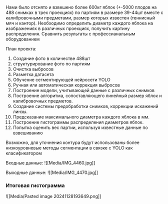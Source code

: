 Нами было отснято и взвешено более 600кг яблок (+-5000 плодов на 488 снимках в трех проекциях) по партиям в размере 39-44шт вместе с калибровочными предметами, размер которых известен (теннисный мяч и кантор).
Необходимо определить диаметр каждого яблока на изображениях в различных проекциях, получить картину распределения. 
Сравнить результаты с профессианальным оборудованием

План проекта:
1. Создание фото в количестве 488шт
2. структурирование фото по партиям
3. Очистка выбросов
4. Разметка датасета
5. Обучение сегментирующей нейросети YOLO
6. Ручная или автоматическая коррекция выбросов
7. Построение модели, учитывающей данные с различных снимков
8. Построение алгоритма, сопоставляющего линейный размер яблок и калибровочных предметов.
9. Создание системы предобработки снимков, коррекции искажений линзы.
10. Предсказание максимального диаметра каждого яблока в мм.
11. Построение гистограммы распределения диаметров яблок.
12. Попытка оценить вес партии, используя известные данные по взвешиванию

Возможно, для уточнения контура будут использованы более низкоуровневые методы сегментации в связке с YOLO как класификатором


Входные данные:
![[Media/IMG_4460.jpg]]

Выходные данные:
![[Media/IMG_4470.jpg]]

### Итоговая гистограмма

![[Media/Pasted image 20241128193649.png]]